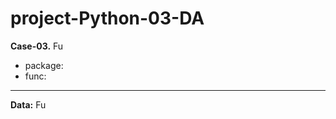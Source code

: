 # project-Python-03-DA

__Case-03.__ Fu
  - package:
  - func: 
-------------------------------------------------------------------------------------------------------------------------------------
__Data:__ Fu






























